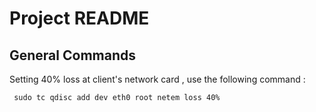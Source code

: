 
# Project README


## General Commands

Setting 40% loss at client's network card , use the following command :

```
 sudo tc qdisc add dev eth0 root netem loss 40%

```












 








